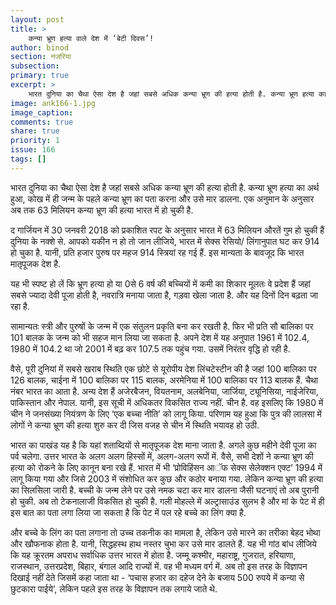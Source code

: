 ```yaml
---
layout: post
title: >
    कन्या भ्रूण हत्या वाले देश में ‘बेटी दिवस’! 
author: binod
section: नजरिया
subsection:
primary: true
excerpt: >
    भारत दुनिया का चैथा ऐसा देश है जहां सबसे अधिक कन्या भ्रूण की हत्या होती है. कन्या भ्रूण हत्या का अर्थ हुआ, कोख में ही जन्म के पहले कन्या भ्रूण का पता करना और उसे मार डालना. एक अनुमान के अनुसार अब तक 63 मिलियन कन्या भ्रूण की हत्या भारत में हो चुकी है.
image: ank166-1.jpg
image_caption: 
comments: true
share: true
priority: 1
issue: 166
tags: []
---
```


भारत दुनिया का चैथा ऐसा देश है जहां सबसे अधिक कन्या भ्रूण की हत्या होती है. कन्या भ्रूण हत्या का अर्थ हुआ, कोख में ही जन्म के पहले कन्या भ्रूण का पता करना और उसे मार डालना. एक अनुमान के अनुसार अब तक 63 मिलियन कन्या भ्रूण की हत्या भारत में हो चुकी है.

द गार्जियन में 30 जनवरी 2018 को प्रकाशित रपट के अनुसार भारत में 63 मिलियन औरतें गुम हो चुकी हैं दुनिया के नक्शे से. आपको यकीन न हो तो जान लीजिये, भारत में सेक्स रेसियो/ लिंगानुपात घट कर 914 हो चुका है. यानी, प्रति हजार पुरुष पर महज 914 स्त्रियां रह गई हैं. इस मान्यता के बावजूद कि भारत मातृपूजक देश है.

यह भी स्पष्ट हो लें कि भ्रूण हत्या हो या 0से 6 वर्ष की बच्चियों में कमी का शिकार मूलतः वे प्रदेश हैं जहां सबसे ज्यादा देवी पूजा होती है, नवरात्रि मनाया जाता है, गड़वा खेला जाता है. और यह दिनों दिन बढ़ता जा रहा है.

सामान्यतः स्त्री और पुरुषों के जन्म में एक संतुलन प्रकृति बना कर रखती है. फिर भी प्रति सौ बालिका पर 101 बालक के जन्म को भी सहज मान लिया जा सकता है. अपने देश में यह अनुपात 1961 में 102.4, 1980 में 104.2 था जो  2001 में बढ़ कर 107.5 तक पहुंच गया. उसमें निरंतर वृद्धि हो रही है.

वैसे, पूरी दुनियां में सबसे खराब स्थिति एक छोटे से यूरोपीय देश लिंचटेस्टीन की है जहां 100 बालिका पर 126 बालक, चाईना में 100 बालिका पर 115 बालक, अरमेनिया में 100 बालिका पर 113 बालक हैं. चैथा नंबर भारत का आता है. अन्य देश हैं अजेरबैजन, वियतनाम, अलबेनिया, जार्जिया, ट्यूनिसिया, नाईजेरिया, पाकिस्तान और नेपाल.
यानी, इस सूची में अधिकतर विकसित राज्य नहीं. चीन है. वह इसलिए कि 1980 में चीन ने जनसंख्या नियंत्रण के लिए ‘एक बच्चा नीति’ को लागू किया. परिणाम यह हुआ कि पुत्र की लालसा में लोगों ने कन्या भ्रूण की हत्या शुरु कर दी जिस वजह से चीन में स्थिति भयावह हो उठी.

भारत का पाखंड यह है कि यहां शताब्दियों से मातृपूजक देश माना जाता है. अगले कुछ महीने देवी पूजा का पर्व चलेगा. उत्तर भारत के अलग अलग हिस्सों में, अलग-अलग रूपों में.
वैसे, सभी देशों ने कन्या भ्रूण की हत्या को रोकने के लिए कानून बना रखे हैं. भारत में भी ‘प्रोविहिंसन आॅफ सेक्स सेलेक्शन एक्ट’ 1994 में लागू किया गया और जिसे 2003 में संशोधित कर कुछ और कठोर बनाया गया. लेकिन कन्या भ्रूण की हत्या का सिलसिला जारी है. बच्ची के जन्म लेने पर उसे नमक चटा कर मार डालना जैसी घटनाएं तो अब पुरानी हो चुकी.
अब तो टेकनालाजी विकसित हो चुकी है. गली मोहल्ले में अल्ट्रासाउंड सुलभ है और मां के पेट में ही इस बात का पता लगा लिया जा सकता है कि पेट में पल रहे बच्चे का लिंग क्या है.

और बच्चे के लिंग का पता लगाना तो उच्च तकनीक का मामला है, लेकिन उसे मारने का तरीका बेहद भोथा और खौफनाक होता है. यानी, सिद्धहस्थ हाथ नस्तर चुभा कर उसे मार डालते हैं.
यह भी गांठ बांध लीजिये कि यह क्रूरतम अपराध सर्वाधिक उत्तर भारत में होता है. जम्मू कश्मीर, महाराष्ट्र, गुजरात, हरियाणा, राजस्थान, उत्तरप्रदेश, बिहार, बंगाल आदि राज्यों में. वह भी मध्यम वर्ग में. अब तो इस तरह के विज्ञापन दिखाई नहीं देते जिसमें कहा जाता था - ‘पचास हजार का दहेज देने के बजाय 500 रुपये में कन्या से छुटकारा पाईये’, लेकिन पहले इस तरह के विज्ञापन तक लगाये जाते थे.